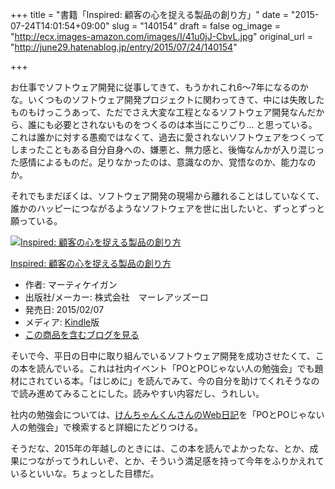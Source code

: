 +++
title = "書籍「Inspired: 顧客の心を捉える製品の創り方」"
date = "2015-07-24T14:01:54+09:00"
slug = "140154"
draft = false
og_image = "http://ecx.images-amazon.com/images/I/41u0jJ-CbvL.jpg"
original_url = "http://june29.hatenablog.jp/entry/2015/07/24/140154"

+++

<p>お仕事でソフトウェア開発に従事してきて、もうかれこれ6〜7年になるのかな。いくつものソフトウェア開発プロジェクトに関わってきて、中には失敗したものもけっこうあって、ただでさえ大変な工程となるソフトウェア開発なんだから、誰にも必要とされないものをつくるのは本当にこりごり… と思っている。これは誰かに対する愚痴ではなくて、過去に愛されないソフトウェアをつくってしまったこともある自分自身への、嫌悪と、無力感と、後悔なんかが入り混じった感情によるものだ。足りなかったのは、意識なのか、覚悟なのか、能力なのか。</p>

<p>それでもまだぼくは、ソフトウェア開発の現場から離れることはしていなくて、誰かのハッピーにつながるようなソフトウェアを世に出したいと、ずっとずっと願っている。</p>

<p></p>
<div class="hatena-asin-detail">
<a href="http://www.amazon.co.jp/exec/obidos/ASIN/B00TCM8TB4/cameralady-22/"><img src="http://ecx.images-amazon.com/images/I/41u0jJ-CbvL._SL160_.jpg" class="hatena-asin-detail-image" alt="Inspired: 顧客の心を捉える製品の創り方" title="Inspired: 顧客の心を捉える製品の創り方"></a><div class="hatena-asin-detail-info">
<p class="hatena-asin-detail-title"><a href="http://www.amazon.co.jp/exec/obidos/ASIN/B00TCM8TB4/cameralady-22/">Inspired: 顧客の心を捉える製品の創り方</a></p>
<ul>
<li>
<span class="hatena-asin-detail-label">作者:</span> マーティケイガン</li>
<li>
<span class="hatena-asin-detail-label">出版社/メーカー:</span> 株式会社　マーレアッズーロ</li>
<li>
<span class="hatena-asin-detail-label">発売日:</span> 2015/02/07</li>
<li>
<span class="hatena-asin-detail-label">メディア:</span> <a class="keyword" href="http://d.hatena.ne.jp/keyword/Kindle">Kindle</a>版</li>
<li><a href="http://d.hatena.ne.jp/asin/B00TCM8TB4/cameralady-22" target="_blank">この商品を含むブログを見る</a></li>
</ul>
</div>
<div class="hatena-asin-detail-foot"></div>
</div>

<p>そいで今、平日の日中に取り組んでいるソフトウェア開発を成功させたくて、この本を読んでいる。これは社内イベント「POとPOじゃない人の勉強会」でも題材にされている本。「はじめに」を読んでみて、今の自分を助けてくれそうなので読み進めてみることにした。読みやすい内容だし、うれしい。</p>

<p>社内の勉強会については、<a href="http://diary.shu-cream.net/" title="けんちゃんくんさんのWeb日記">けんちゃんくんさんのWeb日記</a>を「POとPOじゃない人の勉強会」で検索すると詳細にたどりつける。</p>

<p>そうだな、2015年の年越しのときには、この本を読んでよかったな、とか、成果につながってうれしいぞ、とか、そういう満足感を持って今年をふりかえれているといいな。ちょっとした目標だ。</p>
